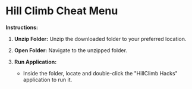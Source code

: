 # Hill Climb Cheat Menu

**Instructions:**

1. **Unzip Folder:** Unzip the downloaded folder to your preferred location.

2. **Open Folder:** Navigate to the unzipped folder.

3. **Run Application:**
   - Inside the folder, locate and double-click the "HillClimb Hacks" application to run it.

